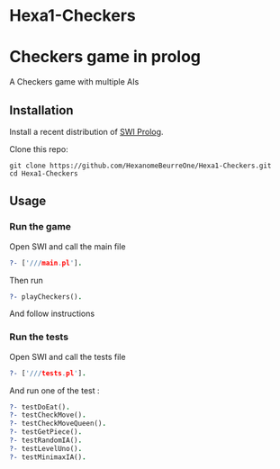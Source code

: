 
# Hexa1-Checkers
Checkers game in prolog
===============

A Checkers game with multiple AIs

Installation
------------

Install a recent distribution of [SWI Prolog](http://www.swi-prolog.org/).

Clone this repo:

```shell
git clone https://github.com/HexanomeBeurreOne/Hexa1-Checkers.git
cd Hexa1-Checkers
```

Usage
-----

### Run the game

Open SWI and call the main file  
```prolog
?- ['///main.pl'].
```
Then run
```prolog
?- playCheckers().
```
And follow instructions

### Run the tests

Open SWI and call the tests file  
```prolog
?- ['///tests.pl'].
```

And run one of the test :
```prolog
?- testDoEat().
?- testCheckMove().
?- testCheckMoveQueen().
?- testGetPiece().
?- testRandomIA().
?- testLevelUno().
?- testMinimaxIA().
```
